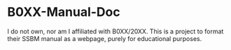 # B0XX-Manual-Doc

I do not own, nor am I affiliated with B0XX/20XX. This is a project to format their SSBM manual as a webpage, purely for educational purposes.
